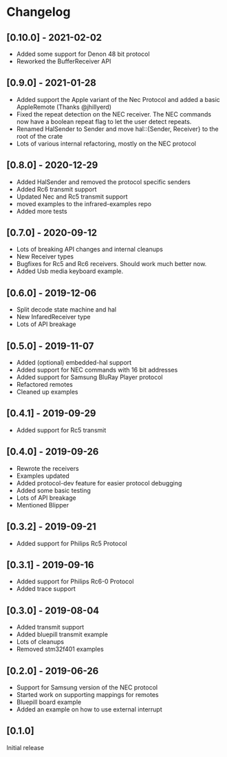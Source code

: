# Changelog

## [0.10.0] - 2021-02-02
 - Added some support for Denon 48 bit protocol
 - Reworked the BufferReceiver API

## [0.9.0] - 2021-01-28
 - Added support the Apple variant of the Nec Protocol and added a basic AppleRemote (Thanks @jhillyerd)
 - Fixed the repeat detection on the NEC receiver. The NEC commands now have a boolean repeat flag to let the
   user detect repeats.
 - Renamed HalSender to Sender and move hal::{Sender, Receiver} to the root of the crate
 - Lots of various internal refactoring, mostly on the NEC protocol

## [0.8.0] - 2020-12-29
 - Added HalSender and removed the protocol specific senders
 - Added Rc6 transmit support
 - Updated Nec and Rc5 transmit support
 - moved examples to the infrared-examples repo
 - Added more tests

## [0.7.0] - 2020-09-12
 - Lots of breaking API changes and internal cleanups
 - New Receiver types
 - Bugfixes for Rc5 and Rc6 receivers. Should work much better now.
 - Added Usb media keyboard example.

## [0.6.0] - 2019-12-06
 - Split decode state machine and hal
 - New InfaredReceiver type
 - Lots of API breakage

## [0.5.0] - 2019-11-07
 - Added (optional) embedded-hal support
 - Added support for NEC commands with 16 bit addresses
 - Added support for Samsung BluRay Player protocol
 - Refactored remotes
 - Cleaned up examples

## [0.4.1] - 2019-09-29
 - Added support for Rc5 transmit

## [0.4.0] - 2019-09-26
 - Rewrote the receivers
 - Examples updated
 - Added protocol-dev feature for easier protocol debugging
 - Added some basic testing
 - Lots of API breakage
 - Mentioned Blipper

## [0.3.2] - 2019-09-21
 - Added support for Philips Rc5 Protocol

## [0.3.1] - 2019-09-16
 - Added support for Philips Rc6-0 Protocol
 - Added trace support

## [0.3.0] - 2019-08-04
 - Added transmit support
 - Added bluepill transmit example
 - Lots of cleanups
 - Removed stm32f401 examples

## [0.2.0] - 2019-06-26

 - Support for Samsung version of the NEC protocol
 - Started work on supporting mappings for remotes
 - Bluepill board example
 - Added an example on how to use external interrupt

## [0.1.0] 

Initial release 